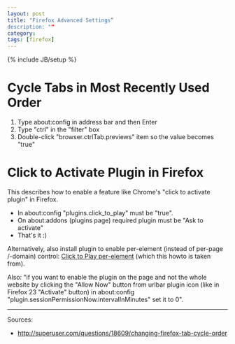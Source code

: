 ```yaml
---
layout: post
title: "Firefox Advanced Settings“
description: ""
category: 
tags: [firefox]
---
```

{% include JB/setup %}

Cycle Tabs in Most Recently Used Order
======================================

1. Type about:config in address bar and then Enter
2. Type "ctrl" in the "filter" box
3. Double-click "browser.ctrlTab.previews" item so the value becomes "true"


Click to Activate Plugin in Firefox
===================================

This describes how to enable a feature like Chrome's
"click to activate plugin" in Firefox.

 - In about:config "plugins.click\_to\_play" must be "true".
 - On about:addons (plugins page) required plugin must be "Ask to activate"
 - That's it :)

Alternatively, also install plugin to enable per-element (instead of per-page /-domain) control:
[Click to Play per-element](https://addons.mozilla.org/en-US/firefox/addon/click-to-play-per-element/) 
(which this howto is taken from).

Also: "if you want to enable the plugin on the page and not the whole website by clicking the "Allow Now" button from urlbar plugin icon (like in Firefox 23 "Activate" button)
in about:config "plugin.sessionPermissionNow.intervalInMinutes" set it to 0".

- - -

Sources:

- http://superuser.com/questions/18609/changing-firefox-tab-cycle-order

